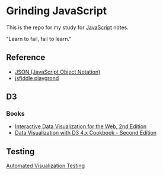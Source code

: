 # Grinding JavaScript

This is the repo for my study for
[JavaScript](https://developer.mozilla.org/en-US/docs/Web/JavaScript) notes.

"Learn to fail, fail to learn."

## Reference

- [JSON (JavaScript Object Notation)](https://www.json.org/json-en.html)
- [jsfiddle playgrond](https://jsfiddle.net/matehu/w7h81xz2/)

## D3

### Books

- [Interactive Data Visualization for the Web, 2nd Edition](https://learning.oreilly.com/library/view/interactive-data-visualization/9781491921296/)
- [Data Visualization with D3 4.x Cookbook - Second Edition](https://learning.oreilly.com/library/view/data-visualization-with/9781786468253/)

## Testing

[Automated Visualization Testing](http://bl.ocks.org/sathomas/dcb31c1de5940d2fca9c)